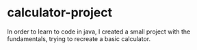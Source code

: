 # calculator-project
 In order to learn to code in java, I created a small project with the fundamentals, trying to recreate a basic calculator.
